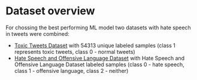 # Dataset overview
For chossing the best performing ML model two datasets with hate speech in tweets were combined:
- [Toxic Tweets Dataset](https://www.kaggle.com/datasets/ashwiniyer176/toxic-tweets-dataset) with 54313 unique labeled samples (class 1 represents toxic tweets, class 0 - normal tweets)
- [Hate Speech and Offensive Language Dataset](https://www.kaggle.com/datasets/mrmorj/hate-speech-and-offensive-language-dataset) with Hate Speech and Offensive Language Dataset labeled samples (class 0 - hate speech, class 1 - offensive language, class 2 - neither)


